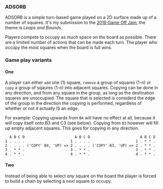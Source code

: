 ### ADSORB

ADSORB is a simple turn-based game played on a 2D surface made up of a
number of squares. It's my submission to the [2019 Game Off Jam](
https://itch.io/jam/game-off-2019), the theme is _Leaps and Bounds_.

Players compete to occupy as much space on the board as possible. There are a
limited number of actions that can be made each turn. The player who occupy
the most squares when the board is full wins.

### Game play variants

#### One

A player can either `add` one (1) square, `remove` a group of squares (1-n) or
`copy` a group of sqaures (1-n) into adjacent squares. Copying can be done in
any direction, and from any square in the group, as long as the destination
squares are unoccupied. The square that is selected is considerd the edge of
the group in the direction the copying is performed, regardless of whether or
not it actually IS an edge.

For example: Copying upwards from `B4` will have no effect at all, because it
will copy itself onto B3 and C3 (see below). Copying from `B3` however will
fill up empty adjacent squares. This goes for copying in any direction.
```
  A B C D                       A B C D                       A B C D
1 . . . .                     1 . . . .                     1 . * * .
2 . . . . ('COPY' B4, 'UP) => 2 . . . . ('COPY' B3, 'UP) => 2 . * * .
3 . * * .                     3 . * * .                     3 . * * .
4 . * * .                     4 . * * .                     4 . * * .
```

#### Two

Instead of being able to select _any_ square on the board the player is forced
to build a chain by selecting a _next_ square to occupy.